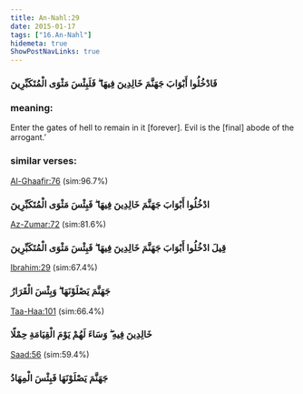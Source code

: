 ```yaml
---
title: An-Nahl:29
date: 2015-01-17
tags: ["16.An-Nahl"]
hidemeta: true 
ShowPostNavLinks: true 
---
```

### فَادْخُلُوا أَبْوَابَ جَهَنَّمَ خَالِدِينَ فِيهَا ۖ فَلَبِئْسَ مَثْوَى الْمُتَكَبِّرِينَ
### meaning: 
Enter the gates of hell to remain in it [forever]. Evil is the [final] abode of the arrogant.’
### similar verses: 

[Al-Ghaafir:76](/40/76) (sim:96.7%)

### ادْخُلُوا أَبْوَابَ جَهَنَّمَ خَالِدِينَ فِيهَا ۖ فَبِئْسَ مَثْوَى الْمُتَكَبِّرِينَ

[Az-Zumar:72](/39/72) (sim:81.6%)

### قِيلَ ادْخُلُوا أَبْوَابَ جَهَنَّمَ خَالِدِينَ فِيهَا ۖ فَبِئْسَ مَثْوَى الْمُتَكَبِّرِينَ

[Ibrahim:29](/14/29) (sim:67.4%)

### جَهَنَّمَ يَصْلَوْنَهَا ۖ وَبِئْسَ الْقَرَارُ

[Taa-Haa:101](/20/101) (sim:66.4%)

### خَالِدِينَ فِيهِ ۖ وَسَاءَ لَهُمْ يَوْمَ الْقِيَامَةِ حِمْلًا

[Saad:56](/38/56) (sim:59.4%)

### جَهَنَّمَ يَصْلَوْنَهَا فَبِئْسَ الْمِهَادُ
